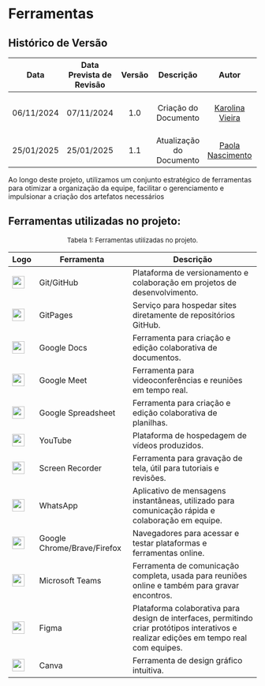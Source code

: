 # Ferramentas 

## Histórico de Versão
|    Data    | Data Prevista de Revisão | Versão |          Descrição           |                   Autor                    |                Revisor                 |
| :--------: | :----------------------: | :----: | :--------------------------: | :----------------------------------------: | :------------------------------------: |
| 06/11/2024 |        07/11/2024        |  1.0   |     Criação do Documento     |   [Karolina Vieira](https://github.com/Karolina91)    |  [João Victor C. Nobre](https://github.com/Gam13)|
| 25/01/2025 |        25/01/2025        |  1.1   |     Atualização do Documento     |    [Paola Nascimento](https://github.com/paolaalim)   |  [Karolina Vieira](https://github.com/Karolina91)|


Ao longo deste projeto, utilizamos um conjunto estratégico de ferramentas para otimizar a organização da equipe, facilitar o gerenciamento e impulsionar a criação dos artefatos necessários

## Ferramentas utilizadas no projeto:

<center>
<font size="2"><p style="text-align: center">Tabela 1: Ferramentas utilizadas no projeto.</p></font>

| Logo                                                | Ferramenta               | Descrição                                                                                                         |
| --------------------------------------------------- | ------------------------ | ----------------------------------------------------------------------------------------------------------------- |
| <img src="https://github.githubassets.com/images/modules/logos_page/GitHub-Mark.png" width="25"> | Git/GitHub               | Plataforma de versionamento e colaboração em projetos de desenvolvimento.                                        |
| <img src="https://github.githubassets.com/images/modules/logos_page/GitHub-Mark.png" width="25"> | GitPages                 | Serviço para hospedar sites diretamente de repositórios GitHub.                                                  |
| <img src="https://img.icons8.com/color/48/000000/google-docs.png"  width="25"> | Google Docs              | Ferramenta para criação e edição colaborativa de documentos.                                                     |
| <img src="https://img.icons8.com/color/48/000000/google-meet.png" width="25"> | Google Meet              | Ferramenta para videoconferências e reuniões em tempo real.                                                      |
| <img src="https://img.icons8.com/color/48/000000/google-sheets.png" width="25"> | Google Spreadsheet       | Ferramenta para criação e edição colaborativa de planilhas.                                                      |
| <img src="https://upload.wikimedia.org/wikipedia/commons/4/42/YouTube_icon_%282013-2017%29.png" width="25"> | YouTube                  | Plataforma de hospedagem de vídeos produzidos.                                                                   |
| <img src="https://img.icons8.com/?size=100&id=hRZUerYWhcZo&format=png&color=000000" width="25"> | Screen Recorder            | Ferramenta para gravação de tela, útil para tutoriais e revisões.                                               |
| <img src="https://upload.wikimedia.org/wikipedia/commons/6/6b/WhatsApp.svg" width="25"> | WhatsApp                 | Aplicativo de mensagens instantâneas, utilizado para comunicação rápida e colaboração em equipe.                 |
| <img src="https://img.icons8.com/color/48/000000/google-logo.png"  width="25"> | Google Chrome/Brave/Firefox | Navegadores para acessar e testar plataformas e ferramentas online.                                         |
| <img src="https://img.icons8.com/color/48/000000/microsoft-teams.png" width="25"> | Microsoft Teams                 | Ferramenta de comunicação completa, usada para reuniões online e também para gravar encontros.                 |
| <img src="https://img.icons8.com/color/48/000000/figma.png"  width="25"> | Figma | Plataforma colaborativa para design de interfaces, permitindo criar protótipos interativos e realizar edições em tempo real com equipes.                                         |
| <img src="https://img.icons8.com/color/48/000000/canva.png"  width="25"> | Canva | Ferramenta de design gráfico intuitiva.                                         |

